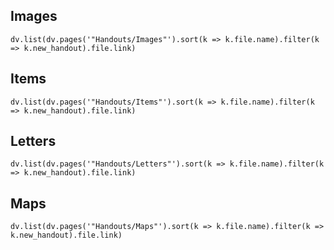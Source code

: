 ## Images
```dataviewjs
dv.list(dv.pages('"Handouts/Images"').sort(k => k.file.name).filter(k => k.new_handout).file.link)
```

## Items
```dataviewjs
dv.list(dv.pages('"Handouts/Items"').sort(k => k.file.name).filter(k => k.new_handout).file.link)
```

## Letters
```dataviewjs
dv.list(dv.pages('"Handouts/Letters"').sort(k => k.file.name).filter(k => k.new_handout).file.link)
```

## Maps
```dataviewjs
dv.list(dv.pages('"Handouts/Maps"').sort(k => k.file.name).filter(k => k.new_handout).file.link)
```